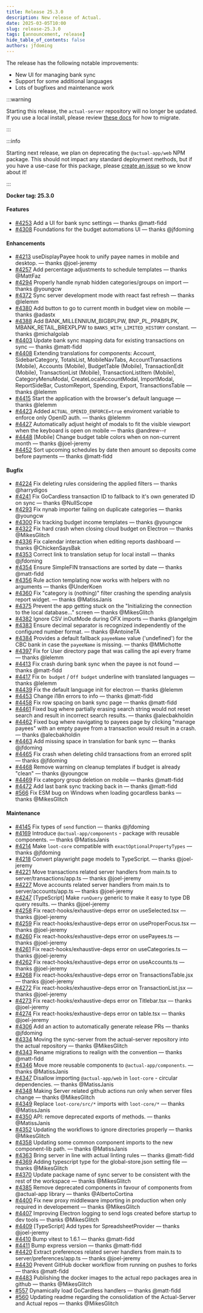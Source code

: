 ```yaml
---
title: Release 25.3.0
description: New release of Actual.
date: 2025-03-05T10:00
slug: release-25.3.0
tags: [announcement, release]
hide_table_of_contents: false
authors: jfdoming
---
```


The release has the following notable improvements:

- New UI for managing bank sync
- Support for some additional languages
- Lots of bugfixes and maintenance work

:::warning

Starting this release, the `actual-server` repository will no longer be updated. If you use a local install, please review [these docs](https://actualbudget.org/docs/actual-server-repo-move) for how to migrate.

:::

:::info

Starting next release, we plan on deprecating the `@actual-app/web` NPM package. This should not impact any standard deployment methods, but if you have a use-case for this package, please [create an issue](https://github.com/actualbudget/actual/issues/new/choose) so we know about it!

:::

<!--truncate-->

**Docker tag: 25.3.0**

#### Features

- [#4253](https://github.com/actualbudget/actual/pull/4253) Add a UI for bank sync settings — thanks @matt-fidd
- [#4308](https://github.com/actualbudget/actual/pull/4308) Foundations for the budget automations UI — thanks @jfdoming

#### Enhancements

- [#4213](https://github.com/actualbudget/actual/pull/4213) useDisplayPayee hook to unify payee names in mobile and desktop. — thanks @joel-jeremy
- [#4257](https://github.com/actualbudget/actual/pull/4257) Add percentage adjustments to schedule templates — thanks @MattFaz
- [#4294](https://github.com/actualbudget/actual/pull/4294) Properly handle nynab hidden categories/groups on import — thanks @youngcw
- [#4372](https://github.com/actualbudget/actual/pull/4372) Sync server development mode with react fast refresh — thanks @lelemm
- [#4380](https://github.com/actualbudget/actual/pull/4380) Add button to go to current month in budget view on mobile — thanks @adastx
- [#4388](https://github.com/actualbudget/actual/pull/4388) Add BANK\_MILLENNIUM\_BIGBPLPW, BNP\_PL\_PPABPLPK, MBANK\_RETAIL\_BREXPLPW to `BANKS_WITH_LIMITED_HISTORY` constant. — thanks @michalgolab
- [#4403](https://github.com/actualbudget/actual/pull/4403) Update bank sync mapping data for existing transactions on sync — thanks @matt-fidd
- [#4408](https://github.com/actualbudget/actual/pull/4408) Extending translations for components: Account, SidebarCategory, TotalsList, MobileNavTabs, AccountTransactions (Mobile), Accounts (Mobile), BudgetTable (Mobile), TransactionEdit (Mobile), TransactionList (Mobile), TransactionListItem (Mobile), CategoryMenuModal, CreateLocalAccountModal, ImportModal, ReportSideBar, CustomReport, Spending, Export, TransactionsTable — thanks @lelemm
- [#4415](https://github.com/actualbudget/actual/pull/4415) Start the application with the browser's default language — thanks @lelemm
- [#4423](https://github.com/actualbudget/actual/pull/4423) Added `ACTUAL_OPENID_ENFORCE=true` enviroment variable to enforce only OpenID auth. — thanks @lelemm
- [#4427](https://github.com/actualbudget/actual/pull/4427) Automatically adjust height of modals to fit the visible viewport when the keyboard is open on mobile — thanks @andrew--r
- [#4448](https://github.com/actualbudget/actual/pull/4448) [Mobile] Change budget table colors when on non-current month — thanks @joel-jeremy
- [#4452](https://github.com/actualbudget/actual/pull/4452) Sort upcoming schedules by date then amount so deposits come before payments — thanks @matt-fidd

#### Bugfix

- [#4224](https://github.com/actualbudget/actual/pull/4224) Fix deleting rules considering the applied filters — thanks @harrydigos
- [#4241](https://github.com/actualbudget/actual/pull/4241) Fix GoCardless transaction ID to fallback to it's own generated ID on sync — thanks @NullScope
- [#4293](https://github.com/actualbudget/actual/pull/4293) Fix nynab importer failing on duplicate categories — thanks @youngcw
- [#4300](https://github.com/actualbudget/actual/pull/4300) Fix tracking budget income templates — thanks @youngcw
- [#4322](https://github.com/actualbudget/actual/pull/4322) Fix hard crash when closing cloud budget on Electron — thanks @MikesGlitch
- [#4336](https://github.com/actualbudget/actual/pull/4336) Fix calendar interaction when editing reports dashboard — thanks @ChickenSaysBak
- [#4353](https://github.com/actualbudget/actual/pull/4353) Correct link to translation setup for local install — thanks @jfdoming
- [#4354](https://github.com/actualbudget/actual/pull/4354) Ensure SimpleFIN transactions are sorted by date — thanks @matt-fidd
- [#4356](https://github.com/actualbudget/actual/pull/4356) Rule action templating now works with helpers with no arguments — thanks @UnderKoen
- [#4360](https://github.com/actualbudget/actual/pull/4360) Fix "category is (nothing)" filter crashing the spending analysis report widget. — thanks @MatissJanis
- [#4375](https://github.com/actualbudget/actual/pull/4375) Prevent the app getting stuck on the "Initializing the connection to the local database..." screen — thanks @MikesGlitch
- [#4382](https://github.com/actualbudget/actual/pull/4382) Ignore CSV inOutMode during OFX imports — thanks @langelgjm
- [#4383](https://github.com/actualbudget/actual/pull/4383) Ensure decimal separator is recognized independently of the configured number format. — thanks @AntoineTA
- [#4384](https://github.com/actualbudget/actual/pull/4384) Provides a default fallback `payeeName` value ('undefined') for the CBC bank in case the `payeeName` is missing. — thanks @MMichotte
- [#4397](https://github.com/actualbudget/actual/pull/4397) Fix for User directory page that was calling the api every frame — thanks @lelemm
- [#4413](https://github.com/actualbudget/actual/pull/4413) Fix crash during bank sync when the payee is not found — thanks @matt-fidd
- [#4417](https://github.com/actualbudget/actual/pull/4417) Fix `On budget` / `Off budget` underline with translated languages — thanks @lelemm
- [#4439](https://github.com/actualbudget/actual/pull/4439) Fix the default language init for electron — thanks @lelemm
- [#4453](https://github.com/actualbudget/actual/pull/4453) Change i18n errors to info — thanks @matt-fidd
- [#4458](https://github.com/actualbudget/actual/pull/4458) Fix row spacing on bank sync page — thanks @matt-fidd
- [#4461](https://github.com/actualbudget/actual/pull/4461) Fixed bug where partially erasing search string would not reset search and result in incorrect search results. — thanks @alecbakholdin
- [#4462](https://github.com/actualbudget/actual/pull/4462) Fixed bug where navigating to payees page by clicking "manage payees" with an empty payee from a transaction would result in a crash. — thanks @alecbakholdin
- [#4463](https://github.com/actualbudget/actual/pull/4463) Add missing space in translation for bank sync — thanks @jfdoming
- [#4465](https://github.com/actualbudget/actual/pull/4465) Fix crash when deleting child transactions from an errored split — thanks @jfdoming
- [#4468](https://github.com/actualbudget/actual/pull/4468) Remove warning on cleanup templates if budget is already "clean" — thanks @youngcw
- [#4469](https://github.com/actualbudget/actual/pull/4469) Fix category group deletion on mobile — thanks @matt-fidd
- [#4472](https://github.com/actualbudget/actual/pull/4472) Add last bank sync tracking back in — thanks @matt-fidd
- [#566](https://github.com/actualbudget/actual/pull/566) Fix ESM bug on Windows when loading gocardless banks — thanks @MikesGlitch

#### Maintenance

- [#4145](https://github.com/actualbudget/actual/pull/4145) Fix types of `send` function — thanks @jfdoming
- [#4169](https://github.com/actualbudget/actual/pull/4169) Introduce `@actual-app/components` - package with reusable components. — thanks @MatissJanis
- [#4214](https://github.com/actualbudget/actual/pull/4214) Make `loot-core` compatible with `exactOptionalPropertyTypes` — thanks @jfdoming
- [#4218](https://github.com/actualbudget/actual/pull/4218) Convert playwright page models to TypeScript. — thanks @joel-jeremy
- [#4221](https://github.com/actualbudget/actual/pull/4221) Move transactions related server handlers from main.ts to server/transactions/app.ts — thanks @joel-jeremy
- [#4227](https://github.com/actualbudget/actual/pull/4227) Move accounts related server handlers from main.ts to server/accounts/app.ts — thanks @joel-jeremy
- [#4247](https://github.com/actualbudget/actual/pull/4247) [TypeScript] Make `runQuery` generic to make it easy to type DB query results. — thanks @joel-jeremy
- [#4258](https://github.com/actualbudget/actual/pull/4258) Fix react-hooks/exhaustive-deps error on useSelected.tsx — thanks @joel-jeremy
- [#4259](https://github.com/actualbudget/actual/pull/4259) Fix react-hooks/exhaustive-deps error on useProperFocus.tsx — thanks @joel-jeremy
- [#4260](https://github.com/actualbudget/actual/pull/4260) Fix react-hooks/exhaustive-deps error on usePayees.ts — thanks @joel-jeremy
- [#4261](https://github.com/actualbudget/actual/pull/4261) Fix react-hooks/exhaustive-deps error on useCategories.ts — thanks @joel-jeremy
- [#4262](https://github.com/actualbudget/actual/pull/4262) Fix react-hooks/exhaustive-deps error on useAccounts.ts — thanks @joel-jeremy
- [#4268](https://github.com/actualbudget/actual/pull/4268) Fix react-hooks/exhaustive-deps error on TransactionsTable.jsx — thanks @joel-jeremy
- [#4272](https://github.com/actualbudget/actual/pull/4272) Fix react-hooks/exhaustive-deps error on TransactionList.jsx — thanks @joel-jeremy
- [#4273](https://github.com/actualbudget/actual/pull/4273) Fix react-hooks/exhaustive-deps error on Titlebar.tsx — thanks @joel-jeremy
- [#4274](https://github.com/actualbudget/actual/pull/4274) Fix react-hooks/exhaustive-deps error on table.tsx — thanks @joel-jeremy
- [#4306](https://github.com/actualbudget/actual/pull/4306) Add an action to automatically generate release PRs — thanks @jfdoming
- [#4334](https://github.com/actualbudget/actual/pull/4334) Moving the sync-server from the actual-server repository into the actual repository — thanks @MikesGlitch
- [#4343](https://github.com/actualbudget/actual/pull/4343) Rename migrations to realign with the convention — thanks @matt-fidd
- [#4346](https://github.com/actualbudget/actual/pull/4346) Move more reusable components to `@actual-app/components`. — thanks @MatissJanis
- [#4347](https://github.com/actualbudget/actual/pull/4347) Disallow importing `@actual-app/web` in `loot-core` - circular dependencies. — thanks @MatissJanis
- [#4348](https://github.com/actualbudget/actual/pull/4348) Making Server related github actions run only when server files change — thanks @MikesGlitch
- [#4349](https://github.com/actualbudget/actual/pull/4349) Replace `loot-core/src/*` imports with `loot-core/*` — thanks @MatissJanis
- [#4350](https://github.com/actualbudget/actual/pull/4350) API: remove deprecated exports of methods. — thanks @MatissJanis
- [#4352](https://github.com/actualbudget/actual/pull/4352) Updating the workflows to ignore directories properly — thanks @MikesGlitch
- [#4358](https://github.com/actualbudget/actual/pull/4358) Updating some common component imports to the new component-lib path. — thanks @MatissJanis
- [#4363](https://github.com/actualbudget/actual/pull/4363) Bring server in line with actual linting rules — thanks @matt-fidd
- [#4369](https://github.com/actualbudget/actual/pull/4369) Adding typescript type for the global-store.json setting file — thanks @MikesGlitch
- [#4370](https://github.com/actualbudget/actual/pull/4370) Update package name of sync server to be consistent with the rest of the workspace — thanks @MikesGlitch
- [#4385](https://github.com/actualbudget/actual/pull/4385) Remove deprecated components in favour of components from @actual-app library — thanks @AlbertoCortina
- [#4400](https://github.com/actualbudget/actual/pull/4400) Fix new proxy middleware importing in production when only required in developement — thanks @MikesGlitch
- [#4407](https://github.com/actualbudget/actual/pull/4407) Improving Electron logging to send logs created before startup to dev tools — thanks @MikesGlitch
- [#4409](https://github.com/actualbudget/actual/pull/4409) [TypeScript] Add types for SpreadsheetProvider — thanks @joel-jeremy
- [#4410](https://github.com/actualbudget/actual/pull/4410) Bump vitest to 1.6.1 — thanks @matt-fidd
- [#4411](https://github.com/actualbudget/actual/pull/4411) Bump express version — thanks @matt-fidd
- [#4420](https://github.com/actualbudget/actual/pull/4420) Extract preferences related server handlers from main.ts to server/preferences/app.ts — thanks @joel-jeremy
- [#4430](https://github.com/actualbudget/actual/pull/4430) Prevent GitHub docker workflow from running on pushes to forks — thanks @matt-fidd
- [#4483](https://github.com/actualbudget/actual/pull/4483) Publishing the docker images to the actual repo packages area in github — thanks @MikesGlitch
- [#557](https://github.com/actualbudget/actual/pull/557) Dynamically load GoCardless handlers — thanks @matt-fidd
- [#560](https://github.com/actualbudget/actual/pull/560) Updating readme regarding the consolidation of the Actual-Server and Actual repos — thanks @MikesGlitch
